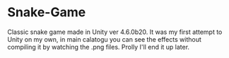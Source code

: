 # Snake-Game
Classic snake game made in Unity ver 4.6.0b20.
It was my first attempt to Unity on my own, in main calatogu you can see the effects without compiling it by watching the .png files.
Prolly I'll end it up later.
